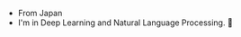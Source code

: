 - From Japan
- I'm in Deep Learning and Natural Language Processing. 🤗


<!---
analogtechnica/analogtechnica is a ✨ special ✨ repository because its `README.md` (this file) appears on your GitHub profile.
You can click the Preview link to take a look at your changes.
--->
